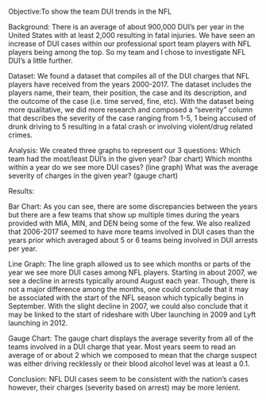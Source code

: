 Objective:To show the team DUI trends in the NFL

Background: There is an average of about 900,000 DUI’s per year in the United States with at least 2,000 resulting in fatal injuries. We have seen an increase of DUI cases within our professional sport team players with NFL players being among the top. So my team and I chose to investigate NFL DUI’s a little further. 

Dataset: We found a dataset that compiles all of the DUI charges that NFL players have received from the years 2000-2017. The dataset includes the players name, their team, their position, the case and its description, and the outcome of the case (i.e. time served, fine, etc). With the dataset being more qualitative, we did more research and composed a “severity” column that describes the severity of the case ranging from 1-5, 1 being accused of drunk driving to 5 resulting in a fatal crash or involving violent/drug related crimes.

Analysis: We created three graphs to represent our 3 questions:
Which team had the most/least DUI’s in the given year? (bar chart)
Which months within a year do we see more DUI cases? (line graph)
What was the average severity of charges in the given year? (gauge chart)

Results:

Bar Chart:  As you can see, there are some discrepancies between the years but there are a few teams that show up multiple times during the years provided with MIA, MIN, and DEN being some of the few. We also realized that 2006-2017 seemed to have more teams involved in DUI cases than the years prior which averaged about 5 or 6 teams being involved in DUI arrests per year.

Line Graph:  The line graph allowed us to see which months or parts of the year we see more DUI cases among NFL players. Starting in about 2007, we see a decline in arrests typically around August each year. Though, there is not a major difference among the months, one could conclude that it may be associated with the start of the NFL season which typically begins in September. With the slight decline in 2007, we could also conclude that it may be linked to the start of rideshare with Uber launching in 2009 and Lyft launching in 2012.

Gauge Chart:  The gauge chart displays the average severity from all of the teams involved in a DUI charge that year. Most years seem to read an average of or about 2 which we composed to mean that the charge suspect was either driving recklessly or their blood alcohol level was at least a 0.1.


Conclusion:  NFL DUI cases seem to be consistent with the nation’s cases however, their charges (severity based on arrest) may be more lenient. 
